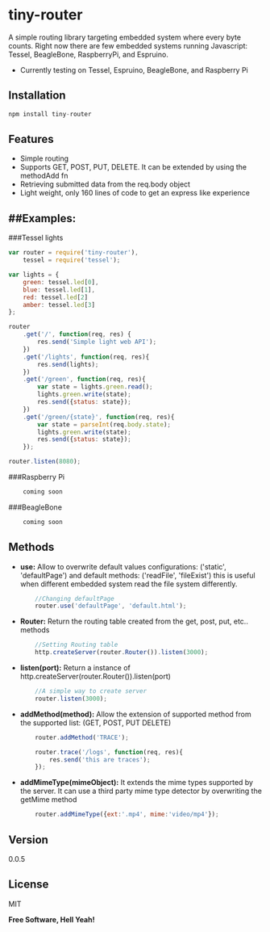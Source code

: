 tiny-router
=========

A simple routing library targeting embedded system where every byte counts. Right now there are few embedded systems running Javascript: Tessel, BeagleBone, RaspberryPi, and Espruino.

  - Currently testing on Tessel, Espruino, BeagleBone, and Raspberry Pi

Installation
-----------

```js
npm install tiny-router
```
 
Features
--------

 - Simple routing
 - Supports GET, POST, PUT, DELETE. It can be extended by using the methodAdd fn
 - Retrieving submitted data from the req.body object
 - Light weight, only 160 lines of code to get an express like experience

##Examples:
----------

###Tessel lights
```js
var router = require('tiny-router'),
    tessel = require('tessel');

var lights = { 
    green: tessel.led[0], 
    blue: tessel.led[1], 
    red: tessel.led[2]
    amber: tessel.led[3]
};

router
    .get('/', function(req, res) {
        res.send('Simple light web API');
    })
    .get('/lights', function(req, res){
        res.send(lights);
    })
    .get('/green', function(req, res){
        var state = lights.green.read();
        lights.green.write(state);
        res.send({status: state});
    })
    .get('/green/{state}', function(req, res){
        var state = parseInt(req.body.state);
        lights.green.write(state);
        res.send({status: state});
    });

router.listen(8080);
```

###Raspberry Pi 

```js
    coming soon
```

###BeagleBone 

```js
    coming soon
```

Methods
----------
 - **use:** Allow to overwrite default values configurations: ('static', 'defaultPage') and default methods: ('readFile', 'fileExist') this is useful when different embedded system read the file system differently.
    ```js
        //Changing defaultPage
        router.use('defaultPage', 'default.html');
    ```
 - **Router:** Return the routing table created from the get, post, put, etc.. methods
    ```js
        //Setting Routing table
        http.createServer(router.Router()).listen(3000);
    ```
 - **listen(port):** Return a instance of http.createServer(router.Router()).listen(port)
    ```js
        //A simple way to create server
        router.listen(3000);
    ```
 - **addMethod(method):** Allow the extension of supported method from the supported list: (GET, POST, PUT DELETE)
    ```js
        router.addMethod('TRACE');

        router.trace('/logs', function(req, res){
            res.send('this are traces');
        });
    ```
 - **addMimeType(mimeObject):** It extends the mime types supported by the server. It can use a third party mime type detector by overwriting the getMime method
    ```js
        router.addMimeType({ext:'.mp4', mime:'video/mp4'});
    ```


Version
----

0.0.5



License
----

MIT


**Free Software, Hell Yeah!**